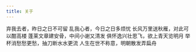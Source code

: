 ```yaml
---
title: 关于
---
```


弃我去者，昨日之日不可留
乱我心者，今日之日多烦忧
长风万里送秋雁，对此可以酣高楼
蓬莱文章建安骨，中间小谢又清发
俱怀逸兴壮思飞，欲上青天览明月
举杯消愁愁更愁，抽刀断水水更流
人生在世不称意，明朝散发弄扁舟